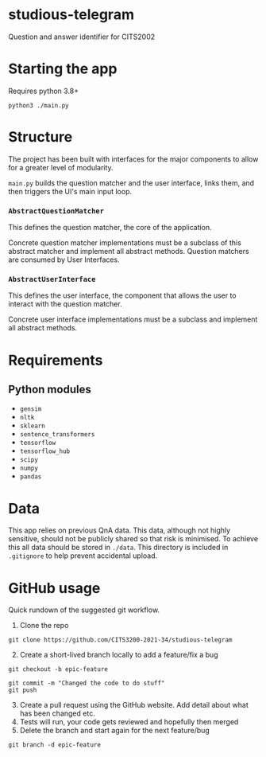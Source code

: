 # studious-telegram
Question and answer identifier for CITS2002

# Starting the app

Requires python 3.8+

```
python3 ./main.py
```

# Structure

The project has been built with interfaces for the major components to allow for a greater level of modularity.

`main.py` builds the question matcher and the user interface, links them, and then triggers the UI's main input loop.

### `AbstractQuestionMatcher`

This defines the question matcher, the core of the application.

Concrete question matcher implementations must be a subclass of this abstract matcher and implement all abstract methods. Question matchers are consumed by User Interfaces.

### `AbstractUserInterface`

This defines the user interface, the component that allows the user to interact with the question matcher.

Concrete user interface implementations must be a subclass and implement all abstract methods.

# Requirements

## Python modules

* `gensim`
* `nltk`
* `sklearn`
* `sentence_transformers`
* `tensorflow`
* `tensorflow_hub`
* `scipy`
* `numpy`
* `pandas`

# Data

This app relies on previous QnA data. This data, although not highly sensitive, should not be publicly shared so that risk is minimised. To achieve this all data should be stored in `./data`. This directory is included in `.gitignore` to help prevent accidental upload.

# GitHub usage

Quick rundown of the suggested git workflow.

1. Clone the repo
```
git clone https://github.com/CITS3200-2021-34/studious-telegram
```
2. Create a short-lived branch locally to add a feature/fix a bug
```
git checkout -b epic-feature

git commit -m "Changed the code to do stuff"
git push
```
3. Create a pull request using the GitHub website. Add detail about what has been changed etc.
4. Tests will run, your code gets reviewed and hopefully then merged
5. Delete the branch and start again for the next feature/bug
```
git branch -d epic-feature
```

